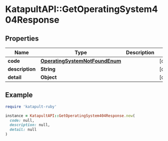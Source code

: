 # KatapultAPI::GetOperatingSystem404Response

## Properties

| Name | Type | Description | Notes |
| ---- | ---- | ----------- | ----- |
| **code** | [**OperatingSystemNotFoundEnum**](OperatingSystemNotFoundEnum.md) |  | [optional] |
| **description** | **String** |  | [optional] |
| **detail** | **Object** |  | [optional] |

## Example

```ruby
require 'katapult-ruby'

instance = KatapultAPI::GetOperatingSystem404Response.new(
  code: null,
  description: null,
  detail: null
)
```

